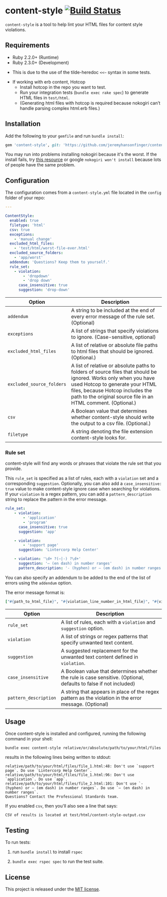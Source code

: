 # content-style [![Build Status](https://travis-ci.org/jeremyhansonfinger/content-style.svg?branch=master)](https://travis-ci.org/jeremyhansonfinger/content-style)

`content-style` is a tool to help lint your HTML files for content style violations.

## Requirements

* Ruby 2.2.0+ (Runtime)
* Ruby 2.3.0+ (Development)
 - This is due to the use of the tilde-heredoc `<<~` syntax in some tests.
* If working with erb content, Hotcop
    * Install hotcop in the repo you want to test.
    * Run your integration tests (`bundle exec rake spec`) to generate HTML files in `test/html`.
    * (Generating html files with hotcop is required because nokogiri can’t handle parsing complex html.erb files.)

## Installation

Add the following to your `gemfile` and run `bundle install`:

```ruby
gem 'content-style', git: 'https://github.com/jeremyhansonfinger/content-style'
```

You may run into problems installing nokogiri because it's the worst. If the install fails, try [this resource](http://www.nokogiri.org/tutorials/installing_nokogiri.html) or google `nokogiri won't install` because lots of people have the same problem.

## Configuration

The configuration comes from a `content-style.yml` file located in the `config` folder of your repo:

```yml
---

ContentStyle:
  enabled: true
  filetype: 'html'
  csv: true
  exceptions:
    - 'manual change'
  excluded_html_files:
    - 'test/html/worst-file-ever.html'
  excluded_source_folders:
    - 'app/worst'
  addendum: 'Questions? Keep them to yourself.' 
  rule_set:
    - violation:
        - 'dropdown'
        - 'drop down'
      case_insensitive: true
      suggestion: 'drop-down'
```

Option | Description
-----------------------|-----------------------------------------------------------------------------------
`addendum`             | A string to be included at the end of every error message of the rule set. (Optional)
`exceptions`           | A list of strings that specify violations to ignore. (Case-sensitive, optional)
`excluded_html_files`  | A list of relative or absolute file paths to html files that should be ignored. (Optional.)
`excluded_source_folders` | A list of relative or absolute paths to folders of source files that should be ignored. Works only when you have used Hotcop to generate your HTML files, because Hotcop includes the path to the original source file in an HTML comment. (Optional.)
`csv`                  | A Boolean value that determines whether content-style should write the output to a csv file. (Optional.)
`filetype` | A string denoting the file extension content-style looks for.


### Rule set

content-style will find any words or phrases that violate the rule set that you provide.

This `rule_set` is specified as a list of rules, each with a `violation` set and
a corresponding `suggestion`. Optionally, you can also add a `case_insensitive:
true` value to make content-style ignore case when searching for violations.
If your `violation` is a regex pattern, you can add a `pattern_description` string
to replace the pattern in the error message.

```yml
rule_set:
    - violation:
        - 'application'
        - 'program'
      case_insensitive: true
      suggestion: 'app'

    - violation:
        - 'support page'
      suggestion: 'Lintercorp Help Center'

    - violation: '\d+ ?(—|-) ?\d+'
      suggestion: '— (en dash) in number ranges'
      pattern_description: '- (hyphen) or — (em dash) in number ranges'

```

You can also specify an addendum to be added to the end of the list of errors
using the `addendum` option. 

The error message format is: 

```ruby
["#{path_to_html_file}", "#{violation_line_number_in_html_file}", "#{violating text}", "Don't use #{violation}. Do use #{suggestion}", "#{path_to_source_file_if_available}"]
```

Option | Description
-----------------------|-----------------------------------------------------------------------------------
`rule_set`             | A list of rules, each with a `violation` and `suggestion` option.
`violation`            | A list of strings or regex patterns that specify unwanted text content.
`suggestion`           | A suggested replacement for the unwanted text content defined in `violation`.
`case_insensitive`     | A Boolean value that determines whether the rule is case sensitive. (Optional, defaults to false if not included)
`pattern_description`  | A string that appears in place of the regex pattern as the violation in the error message. (Optional) 

## Usage

Once content-style is installed and configured, running the following command in your shell:

```shell
bundle exec content-style relative/or/absolute/path/to/your/html/files
```

results in the following lines being written to stdout:

```
relative/path/to/your/html/files/file_1.html:48: Don't use `support page`. Do use `Lintercorp Help Center`.
relative/path/to/your/html/files/file_1.html:96: Don't use `application`. Do use `app`.
relative/path/to/your/html/files/file_2.html:101: Don't use `- (hyphen) or — (em dash) in number ranges`. Do use `— (en dash) in number ranges`.
Questions? Contact the Professional Standards team.
```

If you enabled `csv`, then you'll also see a line that says:

```
CSV of results is located at test/html/content-style-output.csv
```

## Testing

To run tests:

1. run `bundle install` to install `rspec`

2. `bundle exec rspec spec` to run the test suite.

## License

This project is released under the [MIT license](LICENSE.txt).
